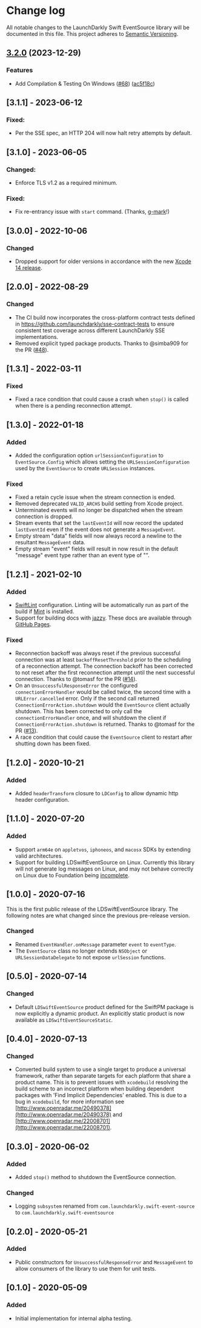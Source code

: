 # Change log

All notable changes to the LaunchDarkly Swift EventSource library will be documented in this file. This project adheres to [Semantic Versioning](http://semver.org).

## [3.2.0](https://github.com/launchdarkly/swift-eventsource/compare/3.1.1...3.2.0) (2023-12-29)


### Features

* Add Compilation & Testing On Windows ([#68](https://github.com/launchdarkly/swift-eventsource/issues/68)) ([ac5f18c](https://github.com/launchdarkly/swift-eventsource/commit/ac5f18ccb5b197bbc9f37f9f799017a397eee43e))

## [3.1.1] - 2023-06-12
### Fixed:
- Per the SSE spec, an HTTP 204 will now halt retry attempts by default.

## [3.1.0] - 2023-06-05
### Changed:
- Enforce TLS v1.2 as a required minimum.

### Fixed:
- Fix re-entrancy issue with `start` command. (Thanks, [g-mark](https://github.com/launchdarkly/swift-eventsource/pull/56)!)

## [3.0.0] - 2022-10-06
### Changed
- Dropped support for older versions in accordance with the new [Xcode 14 release](https://developer.apple.com/documentation/xcode-release-notes/xcode-14-release-notes).

## [2.0.0] - 2022-08-29
### Changed
- The CI build now incorporates the cross-platform contract tests defined in https://github.com/launchdarkly/sse-contract-tests to ensure consistent test coverage across different LaunchDarkly SSE implementations.
- Removed explicit typed package products. Thanks to @simba909 for the PR ([#48](https://github.com/launchdarkly/swift-eventsource/pull/48)).

## [1.3.1] - 2022-03-11
### Fixed
- Fixed a race condition that could cause a crash when `stop()` is called when there is a pending reconnection attempt.

## [1.3.0] - 2022-01-18
### Added
- Added the configuration option `urlSessionConfiguration` to `EventSource.Config` which allows setting the `URLSessionConfiguration` used by the `EventSource` to create `URLSession` instances.

### Fixed
- Fixed a retain cycle issue when the stream connection is ended.
- Removed deprecated `VALID_ARCHS` build setting from Xcode project.
- Unterminated events will no longer be dispatched when the stream connection is dropped.
- Stream events that set the `lastEventId` will now record the updated `lastEventId` even if the event does not generate a `MessageEvent`.
- Empty stream "data" fields will now always record a newline to the resultant `MessageEvent` data.
- Empty stream "event" fields will result in now result in the default "message" event type rather than an event type of "".

## [1.2.1] - 2021-02-10
### Added
- [SwiftLint](https://github.com/realm/SwiftLint) configuration. Linting will be automatically run as part of the build if [Mint](https://github.com/yonaskolb/Mint) is installed.
- Support for building docs with [jazzy](https://github.com/realm/jazzy). These docs are available through [GitHub Pages](https://launchdarkly.github.io/swift-eventsource/).

### Fixed
- Reconnection backoff was always reset if the  previous successful connection was at least `backoffResetThreshold` prior to the scheduling of a reconnection attempt. The connection backoff has been corrected to not reset after the first reconnection attempt until the next successful connection. Thanks to  @tomasf for the PR ([#14](https://github.com/launchdarkly/swift-eventsource/pull/14)).
- On an `UnsuccessfulResponseError` the configured `connectionErrorHandler` would be called twice, the second time with a `URLError.cancelled` error. Only if the second call returned `ConnectionErrorAction.shutdown` would the `EventSource` client actually shutdown. This has been corrected to only call the `connectionErrorHandler` once, and will shutdown the client if `ConnectionErrorAction.shutdown` is returned. Thanks to  @tomasf for the PR ([#13](https://github.com/launchdarkly/swift-eventsource/pull/13)).
- A race condition that could cause the `EventSource` client to restart after shutting down has been fixed.

## [1.2.0] - 2020-10-21
### Added
- Added `headerTransform` closure to `LDConfig` to allow dynamic http header configuration.

## [1.1.0] - 2020-07-20
### Added
- Support `arm64e` on `appletvos`, `iphoneos`, and `macosx` SDKs by extending valid architectures.
- Support for building LDSwiftEventSource on Linux. Currently this library will not generate log messages on Linux, and may not behave correctly on Linux due to Foundation being [incomplete](https://github.com/apple/swift-corelibs-foundation/blob/main/Docs/Status.md).

## [1.0.0] - 2020-07-16
This is the first public release of the LDSwiftEventSource library. The following notes are what changed since the previous pre-release version.
### Changed
- Renamed `EventHandler.onMessage` parameter `event` to `eventType`.
- The `EventSource` class no longer extends `NSObject` or `URLSessionDataDelegate` to not expose `urlSession` functions.

## [0.5.0] - 2020-07-14
### Changed
- Default `LDSwiftEventSource` product defined for the SwiftPM package is now explicitly a dynamic product. An explicitly static product is now available as `LDSwiftEventSourceStatic`.

## [0.4.0] - 2020-07-13
### Changed
- Converted build system to use a single target to produce a universal framework, rather than separate targets for each platform that share a product name. This is to prevent issues with `xcodebuild` resolving the build scheme to an incorrect platform when building dependent packages with 'Find Implicit Dependencies' enabled. This is due to a bug in `xcodebuild`, for more information see [http://www.openradar.me/20490378](http://www.openradar.me/20490378) and [http://www.openradar.me/22008701](http://www.openradar.me/22008701).

## [0.3.0] - 2020-06-02
### Added
- Added `stop()` method to shutdown the EventSource connection.
### Changed
- Logging `subsystem` renamed from `com.launchdarkly.swift-event-source` to `com.launchdarkly.swift-eventsource`

## [0.2.0] - 2020-05-21
### Added
- Public constructors for `UnsuccessfulResponseError` and `MessageEvent` to allow consumers of the library to use them for unit tests.

## [0.1.0] - 2020-05-09
### Added
- Initial implementation for internal alpha testing.
